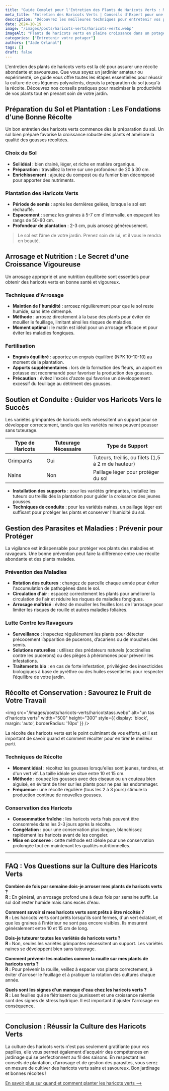 ```yaml
---
title: "Guide Complet pour l'Entretien des Plants de Haricots Verts : Maximisez votre Récolte"
meta_title: "Entretien des Haricots Verts | Conseils d'Expert pour une Culture Réussie"
description: "Découvrez les meilleures techniques pour entretenir vos plants de haricots verts. Des conseils pratiques pour une croissance optimale, de la germination à la récolte, avec une FAQ détaillée."
date: 2024-10-19
image: "/images/posts/haricots-verts/haricots-verts.webp"
imageAlt: "Plants de haricots verts en pleine croissance dans un potager ensoleillé"
categories: ["Entretenir votre potager"]
authors: ["Jade Orlanal"]
tags: []
draft: false
---
```


L'entretien des plants de haricots verts est la clé pour assurer une récolte abondante et savoureuse. Que vous soyez un jardinier amateur ou expérimenté, ce guide vous offre toutes les étapes essentielles pour réussir la culture de ces légumes polyvalents, depuis la préparation du sol jusqu'à la récolte. Découvrez nos conseils pratiques pour maximiser la productivité de vos plants tout en prenant soin de votre jardin.

## Préparation du Sol et Plantation : Les Fondations d'une Bonne Récolte

Un bon entretien des haricots verts commence dès la préparation du sol. Un sol bien préparé favorise la croissance robuste des plants et améliore la qualité des gousses récoltées.

### Choix du Sol

- **Sol idéal** : bien drainé, léger, et riche en matière organique.
- **Préparation** : travaillez la terre sur une profondeur de 20 à 30 cm.
- **Enrichissement** : ajoutez du compost ou du fumier bien décomposé pour apporter des nutriments.

### Plantation des Haricots Verts

- **Période de semis** : après les dernières gelées, lorsque le sol est réchauffé.
- **Espacement** : semez les graines à 5-7 cm d'intervalle, en espaçant les rangs de 50-60 cm.
- **Profondeur de plantation** : 2-3 cm, puis arrosez généreusement.

> Le sol est l’âme de votre jardin. Prenez soin de lui, et il vous le rendra en beauté.

## Arrosage et Nutrition : Le Secret d'une Croissance Vigoureuse

Un arrosage approprié et une nutrition équilibrée sont essentiels pour obtenir des haricots verts en bonne santé et vigoureux.

### Techniques d'Arrosage

- **Maintien de l'humidité** : arrosez régulièrement pour que le sol reste humide, sans être détrempé.
- **Méthode** : arrosez directement à la base des plants pour éviter de mouiller le feuillage, limitant ainsi les risques de maladies.
- **Moment optimal** : le matin est idéal pour un arrosage efficace et pour éviter les maladies fongiques.

### Fertilisation

- **Engrais équilibré** : apportez un engrais équilibré (NPK 10-10-10) au moment de la plantation.
- **Apports supplémentaires** : lors de la formation des fleurs, un apport en potasse est recommandé pour favoriser la production des gousses.
- **Précaution** : évitez l'excès d'azote qui favorise un développement excessif du feuillage au détriment des gousses.

## Soutien et Conduite : Guider vos Haricots Vers le Succès

Les variétés grimpantes de haricots verts nécessitent un support pour se développer correctement, tandis que les variétés naines peuvent pousser sans tuteurage.

| Type de Haricots | Tuteurage Nécessaire | Type de Support |
|------------------|---------------------|----------------|
| Grimpants        | Oui                  | Tuteurs, treillis, ou filets (1,5 à 2 m de hauteur) |
| Nains            | Non                  | Paillage léger pour protéger du sol |

- **Installation des supports** : pour les variétés grimpantes, installez les tuteurs ou treillis dès la plantation pour guider la croissance des jeunes pousses.
- **Techniques de conduite** : pour les variétés naines, un paillage léger est suffisant pour protéger les plants et conserver l'humidité du sol.

## Gestion des Parasites et Maladies : Prévenir pour Protéger

La vigilance est indispensable pour protéger vos plants des maladies et ravageurs. Une bonne prévention peut faire la différence entre une récolte abondante et des plants malades.

### Prévention des Maladies

- **Rotation des cultures** : changez de parcelle chaque année pour éviter l'accumulation de pathogènes dans le sol.
- **Circulation d'air** : espacez correctement les plants pour améliorer la circulation de l'air et réduire les risques de maladies fongiques.
- **Arrosage maîtrisé** : évitez de mouiller les feuilles lors de l'arrosage pour limiter les risques de rouille et autres maladies foliaires.

### Lutte Contre les Ravageurs

- **Surveillance** : inspectez régulièrement les plants pour détecter précocement l’apparition de pucerons, d’acariens ou de mouches des semis.
- **Solutions naturelles** : utilisez des prédateurs naturels (coccinelles contre les pucerons) ou des pièges à phéromones pour prévenir les infestations.
- **Traitements bio** : en cas de forte infestation, privilégiez des insecticides biologiques à base de pyrèthre ou des huiles essentielles pour respecter l’équilibre de votre jardin.

## Récolte et Conservation : Savourez le Fruit de Votre Travail

<img src="/images/posts/haricots-verts/haricotstass.webp" alt="un tas d'haricots verts" width="500" height="300" style={{ display: 'block', margin: 'auto', borderRadius: '10px' }} />

La récolte des haricots verts est le point culminant de vos efforts, et il est important de savoir quand et comment récolter pour en tirer le meilleur parti.

### Techniques de Récolte

- **Moment idéal** : récoltez les gousses lorsqu'elles sont jeunes, tendres, et d'un vert vif. La taille idéale se situe entre 10 et 15 cm.
- **Méthode** : coupez les gousses avec des ciseaux ou un couteau bien aiguisé, en évitant de tirer sur les plants pour ne pas les endommager.
- **Fréquence** : une récolte régulière (tous les 2 à 3 jours) stimule la production continue de nouvelles gousses.

### Conservation des Haricots

- **Consommation fraîche** : les haricots verts frais peuvent être consommés dans les 2-3 jours après la récolte.
- **Congélation** : pour une conservation plus longue, blanchissez rapidement les haricots avant de les congeler.
- **Mise en conserve** : cette méthode est idéale pour une conservation prolongée tout en maintenant les qualités nutritionnelles.

---

## FAQ : Vos Questions sur la Culture des Haricots Verts

**Combien de fois par semaine dois-je arroser mes plants de haricots verts ?**  
**R :** En général, un arrosage profond une à deux fois par semaine suffit. Le sol doit rester humide mais sans excès d'eau.

**Comment savoir si mes haricots verts sont prêts à être récoltés ?**  
**R :** Les haricots verts sont prêts lorsqu'ils sont fermes, d'un vert éclatant, et que les graines à l'intérieur ne sont pas encore visibles. Ils mesurent généralement entre 10 et 15 cm de long.

**Dois-je tuteurer toutes les variétés de haricots verts ?**  
**R :** Non, seules les variétés grimpantes nécessitent un support. Les variétés naines se développent bien sans tuteurage.

**Comment prévenir les maladies comme la rouille sur mes plants de haricots verts ?**  
**R :** Pour prévenir la rouille, veillez à espacer vos plants correctement, à éviter d'arroser le feuillage et à pratiquer la rotation des cultures chaque année.

**Quels sont les signes d'un manque d'eau chez les haricots verts ?**  
**R :** Les feuilles qui se flétrissent ou jaunissent et une croissance ralentie sont des signes de stress hydrique. Il est important d'ajuster l'arrosage en conséquence.

---

## Conclusion : Réussir la Culture des Haricots Verts

La culture des haricots verts n'est pas seulement gratifiante pour vos papilles, elle vous permet également d'acquérir des compétences en jardinage qui se perfectionnent au fil des saisons. En respectant les conseils de plantation, d’arrosage et de gestion des parasites, vous serez en mesure de cultiver des haricots verts sains et savoureux. Bon jardinage et bonnes récoltes !


[En savoir plus sur quand et comment planter les haricots verts -->](comment-planter-haricots-vert)